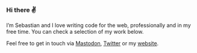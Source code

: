 ### Hi there ✌️

I’m Sebastian and I love writing code for the web, professionally and in my free time. You can check a selection of my work below.

Feel free to get in touch via [Mastodon](https://mastodon.social/@herrherrmann), [Twitter](https://twitter.com/herrherrmann) or my [website](https://herrherrmann.net).
